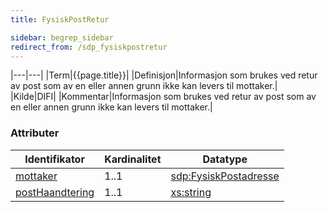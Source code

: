 ```yaml
---
title: FysiskPostRetur  

sidebar: begrep_sidebar
redirect_from: /sdp_fysiskpostretur
---
```


|---|---|
|Term|{{page.title}}|
|Definisjon|Informasjon som brukes ved retur av post som av en eller annen grunn ikke kan levers til mottaker.|
|Kilde|DIFI|
|Kommentar|Informasjon som brukes ved retur av post som av en eller annen grunn ikke kan levers til mottaker.|

### Attributer

| Identifikator                                   | Kardinalitet | Datatype                                              |
| ----------------------------------------------- | ------------ | ----------------------------------------------------- |
| [mottaker]({{site.baseurl}}/resources/begrep/felles/Mottaker)                   | 1..1         | [sdp:FysiskPostadresse]({{site.baseurl}}/resources/begrep/sikkerDigitalPost/begrep/FysiskPostadresse)            |
| [postHaandtering]({{site.baseurl}}/resources/begrep/sikkerDigitalPost/begrep/returPostHaandtering) | 1..1         | [xs:string](http://www.w3.org/TR/xmlschema-2/#string) |
